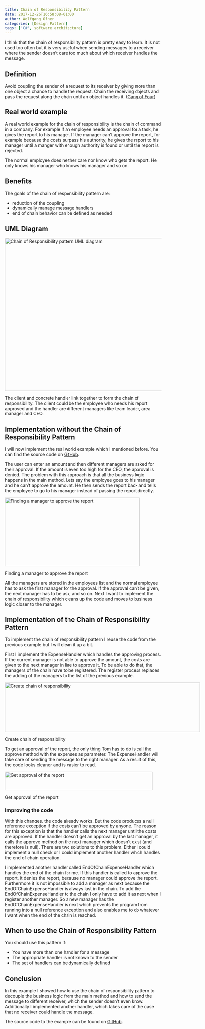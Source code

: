```yaml
---
title: Chain of Responsibility Pattern
date: 2017-12-26T16:58:08+01:00
author: Wolfgang Ofner
categories: [Design Pattern]
tags: ['C#', software architecture]
---
```

I think that the chain of responsibility pattern is pretty easy to learn. It is not used too often but it is very useful when sending messages to a receiver where the sender doesn&#8217;t care too much about which receiver handles the message.

## Definition

Avoid coupling the sender of a request to its receiver by giving more than one object a chance to handle the request. Chain the receiving objects and pass the request along the chain until an object handles it. (<a href="http://www.dofactory.com/net/chain-of-responsibility-design-pattern" target="_blank" rel="noopener">Gang of Four</a>)

## Real world example

A real world example for the chain of responsibility is the chain of command in a company. For example if an employee needs an approval for a task, he gives the report to his manager. If the manager can&#8217;t approve the report, for example because the costs surpass his authority, he gives the report to his manager until a manger with enough authority is found or until the report is rejected.

The normal employee does neither care nor know who gets the report. He only knows his manager who knows his manager and so on.

## Benefits

The goals of the chain of responsibility pattern are:

  * reduction of the coupling
  * dynamically manage message handlers
  * end of chain behavior can be defined as needed

## UML Diagram

[<img loading="lazy" class="aligncenter wp-image-496" src="http://www.programmingwithwolfgang.com/wp-content/uploads/2017/12/Chain-of-Responsibility-pattern-UML-diagram.jpg" alt="Chain of Responsibility pattern UML diagram" width="700" height="491" srcset="https://www.programmingwithwolfgang.com/wp-content/uploads/2017/12/Chain-of-Responsibility-pattern-UML-diagram.jpg 1596w, https://www.programmingwithwolfgang.com/wp-content/uploads/2017/12/Chain-of-Responsibility-pattern-UML-diagram-300x211.jpg 300w, https://www.programmingwithwolfgang.com/wp-content/uploads/2017/12/Chain-of-Responsibility-pattern-UML-diagram-768x539.jpg 768w, https://www.programmingwithwolfgang.com/wp-content/uploads/2017/12/Chain-of-Responsibility-pattern-UML-diagram-1024x719.jpg 1024w" sizes="(max-width: 700px) 100vw, 700px" />](http://www.programmingwithwolfgang.com/wp-content/uploads/2017/12/Chain-of-Responsibility-pattern-UML-diagram.jpg)

The client and concrete handler link together to form the chain of responsibility. The client could be the employee who needs his report approved and the handler are different managers like team leader, area manager and CEO.

## Implementation without the Chain of Responsibility Pattern

I will now implement the real world example which I mentioned before. You can find the source code on <a href="https://github.com/WolfgangOfner/WithoutChainOfResponsibility" target="_blank" rel="noopener">GitHub</a>.

The user can enter an amount and then different managers are asked for their approval. If the amount is even too high for the CEO, the approval is denied. The problem with this approach is that all the business logic happens in the main method. Lets say the employee goes to his manager and he can&#8217;t approve the amount. He then sends the report back and tells the employee to go to his manager instead of passing the report directly.

<div id="attachment_436" style="width: 444px" class="wp-caption aligncenter">
  <a href="http://www.programmingwithwolfgang.com/wp-content/uploads/2017/12/Finding-a-manager-to-approve-the-report.jpg"><img aria-describedby="caption-attachment-436" loading="lazy" class="size-full wp-image-436" src="http://www.programmingwithwolfgang.com/wp-content/uploads/2017/12/Finding-a-manager-to-approve-the-report.jpg" alt="Finding a manager to approve the report" width="434" height="221" srcset="https://www.programmingwithwolfgang.com/wp-content/uploads/2017/12/Finding-a-manager-to-approve-the-report.jpg 434w, https://www.programmingwithwolfgang.com/wp-content/uploads/2017/12/Finding-a-manager-to-approve-the-report-300x153.jpg 300w" sizes="(max-width: 434px) 100vw, 434px" /></a>
  
  <p id="caption-attachment-436" class="wp-caption-text">
    Finding a manager to approve the report
  </p>
</div>

All the managers are stored in the employees list and the normal employee has to ask the first manager for the approval. If the approval can&#8217;t be given, the next manager has to be ask, and so on. Next I want to implement the chain of responsibility which cleans up the code and moves to business logic closer to the manager.

## Implementation of the Chain of Responsibility Pattern

To implement the chain of responsibility pattern I reuse the code from the previous example but I will clean it up a bit.

First I implement the ExpenseHandler which handles the approving process. If the current manager is not able to approve the amount, the costs are given to the next manager in line to approve it. To be able to do that, the managers of the chain have to be registered. The register process replaces the adding of the managers to the list of the previous example.

<div id="attachment_437" style="width: 637px" class="wp-caption aligncenter">
  <a href="http://www.programmingwithwolfgang.com/wp-content/uploads/2017/12/Create-chain-of-responsibility.jpg"><img aria-describedby="caption-attachment-437" loading="lazy" class="size-full wp-image-437" src="http://www.programmingwithwolfgang.com/wp-content/uploads/2017/12/Create-chain-of-responsibility.jpg" alt="Create chain of responsibility" width="627" height="160" srcset="https://www.programmingwithwolfgang.com/wp-content/uploads/2017/12/Create-chain-of-responsibility.jpg 627w, https://www.programmingwithwolfgang.com/wp-content/uploads/2017/12/Create-chain-of-responsibility-300x77.jpg 300w" sizes="(max-width: 627px) 100vw, 627px" /></a>
  
  <p id="caption-attachment-437" class="wp-caption-text">
    Create chain of responsibility
  </p>
</div>

To get an approval of the report, the only thing Tom has to do is call the approve method with the expenses as parameter. The ExpenseHandler will take care of sending the message to the right manager. As a result of this, the code looks cleaner and is easier to read.

<div id="attachment_438" style="width: 485px" class="wp-caption aligncenter">
  <a href="http://www.programmingwithwolfgang.com/wp-content/uploads/2017/12/Get-approval-of-the-report.jpg"><img aria-describedby="caption-attachment-438" loading="lazy" class="size-full wp-image-438" src="http://www.programmingwithwolfgang.com/wp-content/uploads/2017/12/Get-approval-of-the-report.jpg" alt="Get approval of the report" width="475" height="59" srcset="https://www.programmingwithwolfgang.com/wp-content/uploads/2017/12/Get-approval-of-the-report.jpg 475w, https://www.programmingwithwolfgang.com/wp-content/uploads/2017/12/Get-approval-of-the-report-300x37.jpg 300w" sizes="(max-width: 475px) 100vw, 475px" /></a>
  
  <p id="caption-attachment-438" class="wp-caption-text">
    Get approval of the report
  </p>
</div>

### Improving the code

With this changes, the code already works. But the code produces a null reference exception if the costs can&#8217;t be approved by anyone. The reason for this exception is that the handler calls the next manager until the costs are approved. If the handler doesn&#8217;t get an approval by the last manager, it calls the approve method on the next manager which doesn&#8217;t exist (and therefore is null). There are two solutions to this problem. Either I could implement a null check or I could implement another handler which handles the end of chain operation.

I implemented another handler called EndOfChainExpenseHandler which handles the end of the chain for me. If this handler is called to approve the report, it denies the report, because no manager could approve the report. Furthermore it is not impossible to add a manager as next because the EndOfChainExpenseHandler is always last in the chain. To add the EndOfChainExpenseHandler to the chain I only have to add it as next when I register another manager. So a new manager has the EndOfChainExpenseHandler is next which prevents the program from running into a null reference exception and also enables me to do whatever I want when the end of the chain is reached.

## When to use the Chain of Responsibility Pattern

You should use this pattern if:

  * You have more than one handler for a message
  * The appropriate handler is not known to the sender
  * The set of handlers can be dynamically defined

## Conclusion

In this example I showed how to use the chain of responsibility pattern to decouple the business logic from the main method and how to send the message to different receiver, which the sender doesn&#8217;t even know. Additionally I implemented another handler, which takes care of the case that no receiver could handle the message.

The source code to the example can be found on <a href="https://github.com/WolfgangOfner/ChainOfResponsibility" target="_blank" rel="noopener">GitHub</a>.

&nbsp;